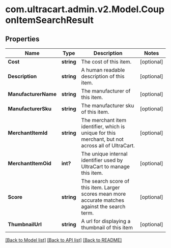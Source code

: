 # com.ultracart.admin.v2.Model.CouponItemSearchResult
## Properties

Name | Type | Description | Notes
------------ | ------------- | ------------- | -------------
**Cost** | **string** | The cost of this item. | [optional] 
**Description** | **string** | A human readable description of this item. | [optional] 
**ManufacturerName** | **string** | The manufacturer of this item. | [optional] 
**ManufacturerSku** | **string** | The manufacturer sku of this item. | [optional] 
**MerchantItemId** | **string** | The merchant item identifier, which is unique for this merchant, but not across all of UltraCart. | [optional] 
**MerchantItemOid** | **int?** | The unique internal identifier used by UltraCart to manage this item. | [optional] 
**Score** | **string** | The search score of this item.  Larger scores mean more accurate matches against the search term. | [optional] 
**ThumbnailUrl** | **string** | A url for displaying a thumbnail of this item | [optional] 


[[Back to Model list]](../README.md#documentation-for-models) [[Back to API list]](../README.md#documentation-for-api-endpoints) [[Back to README]](../README.md)

